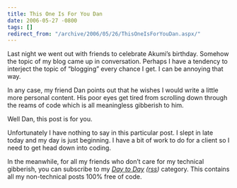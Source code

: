 ```yaml
---
title: This One Is For You Dan
date: 2006-05-27 -0800
tags: []
redirect_from: "/archive/2006/05/26/ThisOneIsForYouDan.aspx/"
---
```


Last night we went out with friends to celebrate Akumi’s birthday.
Somehow the topic of my blog came up in conversation. Perhaps I have a
tendency to interject the topic of “blogging” every chance I get. I can
be annoying that way.

In any case, my friend Dan points out that he wishes I would write a
little more personal content. His poor eyes get tired from scrolling
down through the reams of code which is all meaningless gibberish to
him.

Well Dan, this post is for you.

Unfortunately I have nothing to say in this particular post. I slept in
late today and my day is just beginning. I have a bit of work to do for
a client so I need to get head down into coding.

In the meanwhile, for all my friends who don’t care for my technical
gibberish, you can subscribe to my *[Day to
Day](https://haacked.com/category/1.aspx "Non-Tech Category")
([rss](https://haacked.com/category/1.aspx/rss/ "Category RSS feed"))*
category. This contains all my non-technical posts 100% free of code.

